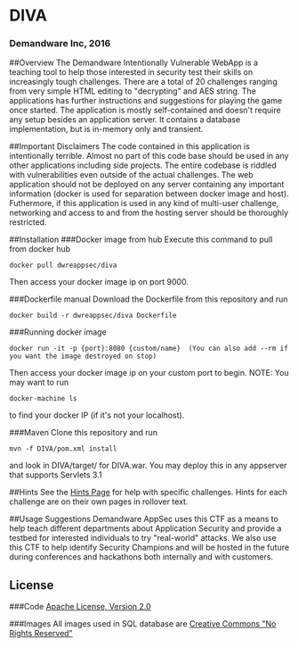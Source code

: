 # DIVA
### Demandware Inc, 2016

##Overview
The Demandware Intentionally Vulnerable WebApp is a teaching tool to help those interested in security test their skills on increasingly tough challenges. There are a total of 20 challenges ranging from very simple HTML editing to "decrypting" and AES string. The applications has further instructions and suggestions for playing the game once started.
The application is mostly self-contained and doesn't require any setup besides an application server. It contains a database implementation, but is in-memory only and transient.

##Important Disclaimers
The code contained in this application is intentionally terrible. Almost no part of this code base should be used in any other applications including side projects. The entire codebase is riddled with vulnerabilities even outside of the actual challenges. 
The web application should not be deployed on any server containing any important information (docker is used for separation between docker image and host). Futhermore, if this application is used in any kind of multi-user challenge, networking and access to and from the hosting server should be thoroughly restricted.

##Installation
###Docker image from hub
Execute this command to pull from docker hub
```
docker pull dwreappsec/diva
```
Then access your docker image ip on port 9000.

###Dockerfile manual
Download the Dockerfile from this repository and run
```
docker build -r dwreappsec/diva Dockerfile
```

###Running docker image
```
docker run -it -p {port}:8080 {custom/name}  (You can also add --rm if you want the image destroyed on stop)
```
Then access your docker image ip on your custom port to begin.
NOTE: You may want to run 
```
docker-machine ls
```
to find your docker IP (if it's not your localhost).

###Maven
Clone this repository and run 
```
mvn -f DIVA/pom.xml install
```
and look in DIVA/target/ for DIVA.war. You may deploy this in any appserver that supports Servlets 3.1

##Hints
See the [Hints Page](http://demandware-appsec.github.io/DIVA/hints/) for help with specific challenges. Hints for each challenge are on their own pages in rollover text.

##Usage Suggestions
Demandware AppSec uses this CTF as a means to help teach different departments about Application Security and provide a testbed for interested individuals to try "real-world" attacks. We also use this CTF to help identify Security Champions and will be hosted in the future during conferences and hackathons both internally and with customers.

## License
###Code
[Apache License, Version 2.0](http://www.apache.org/licenses/LICENSE-2.0.txt)

###Images
All images used in SQL database are [Creative Commons "No Rights Reserved"](https://creativecommons.org/about/cc0/)

